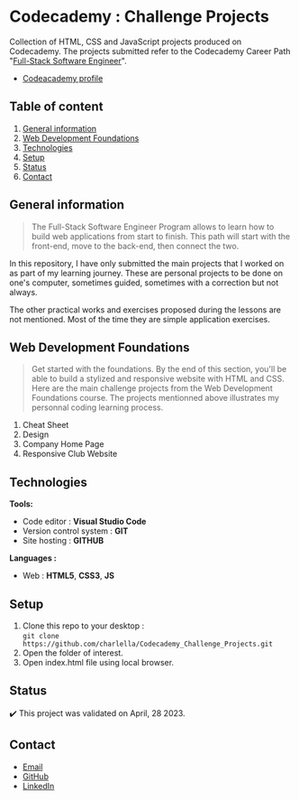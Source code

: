 # Codecademy : Challenge Projects

Collection of HTML, CSS and JavaScript projects produced on Codecademy.
The projects submitted refer to the Codecademy Career Path "[Full-Stack Software Engineer](https://join.codecademy.com/learn/paths/full-stack-engineer-career-path/)".

- [Codeacademy profile](https://www.codecademy.com/profiles/charlella)

## Table of content
1. [General information](#General-information)
2. [Web Development Foundations](#Web-Development-Foundations)
3. [Technologies](#Technologies)
4. [Setup](#Setup)
5. [Status](#Status)
6. [Contact](#Contact)

## General information

> The Full-Stack Software Engineer Program allows to learn how to build web applications from start to finish. This path will start with the front-end, move to the back-end, then connect the two.
  
In this repository, I have only submitted the main projects that I worked on as part of my learning journey. These are personal projects to be done on one's computer, sometimes guided, sometimes with a correction but not always.

The other practical works and exercises proposed during the lessons are not mentioned. Most of the time they are simple application exercises.

## Web Development Foundations  

> Get started with the foundations. By the end of this section, you'll be able to build a stylized and responsive website with HTML and CSS.
Here are the main challenge projects from the Web Development Foundations course. The projects mentionned above illustrates my personnal coding learning process.

1. Cheat Sheet
2. Design
3. Company Home Page
4. Responsive Club Website

## Technologies
**Tools:**
 * Code editor : **Visual Studio Code**
 * Version control system : **GIT**
 * Site hosting : **GITHUB**
  
**Languages :**
 * Web : **HTML5**, **CSS3**, **JS**

## Setup
1. Clone this repo to your desktop :\
`git clone https://github.com/charlella/Codecademy_Challenge_Projects.git`
2. Open the folder of interest.
3. Open index.html file using local browser.

## Status
:heavy_check_mark: This project was validated on April, 28 2023.

## Contact
* [Email](mailto:charlene.hoareau@outlook.com)
* [GitHub](https://github.com/charlella)
* [LinkedIn](https://www.linkedin.com/in/charl%C3%A8ne-hoareau-0ab5b55b/)
